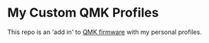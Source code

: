 # My Custom QMK Profiles

This repo is an 'add in' to [QMK firmware](https://github.com/qmk/qmk_firmware) with my personal profiles.